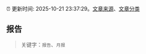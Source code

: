 :alarm_clock: 更新时间: 2025-10-21 23:37:29。[文章来源](/README.md)、[文章分类](/TAGS.md)

## 报告


> 关键字：`报告`、`月报`



